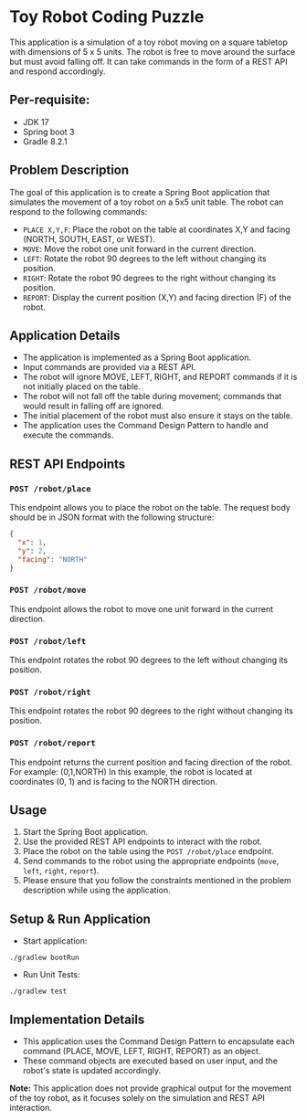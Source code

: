# Toy Robot Coding Puzzle

This application is a simulation of a toy robot moving on a square tabletop with dimensions of 5 x 5 units. The robot is free to move around the surface but must avoid falling off. It can take commands in the form of a REST API and respond accordingly.

## Per-requisite:
* JDK 17
* Spring boot 3
* Gradle 8.2.1

## Problem Description

The goal of this application is to create a Spring Boot application that simulates the movement of a toy robot on a 5x5 unit table. The robot can respond to the following commands:

- `PLACE X,Y,F`: Place the robot on the table at coordinates X,Y and facing (NORTH, SOUTH, EAST, or WEST).
- `MOVE`: Move the robot one unit forward in the current direction.
- `LEFT`: Rotate the robot 90 degrees to the left without changing its position.
- `RIGHT`: Rotate the robot 90 degrees to the right without changing its position.
- `REPORT`: Display the current position (X,Y) and facing direction (F) of the robot.

## Application Details

- The application is implemented as a Spring Boot application.
- Input commands are provided via a REST API.
- The robot will ignore MOVE, LEFT, RIGHT, and REPORT commands if it is not initially placed on the table.
- The robot will not fall off the table during movement; commands that would result in falling off are ignored.
- The initial placement of the robot must also ensure it stays on the table.
- The application uses the Command Design Pattern to handle and execute the commands.

## REST API Endpoints

### `POST /robot/place`

This endpoint allows you to place the robot on the table. The request body should be in JSON format with the following structure:

```json
{
  "x": 1,
  "y": 2,
  "facing": "NORTH"
}
```

### `POST /robot/move`
This endpoint allows the robot to move one unit forward in the current direction.

### `POST /robot/left`
This endpoint rotates the robot 90 degrees to the left without changing its position.

### `POST /robot/right`
This endpoint rotates the robot 90 degrees to the right without changing its position.

### `POST /robot/report`
This endpoint returns the current position and facing direction of the robot. For example: (0,1,NORTH)
In this example, the robot is located at coordinates (0, 1) and is facing to the NORTH direction.

## Usage

1. Start the Spring Boot application.
2. Use the provided REST API endpoints to interact with the robot.
3. Place the robot on the table using the `POST /robot/place` endpoint.
4. Send commands to the robot using the appropriate endpoints (`move`, `left`, `right`, `report`).
5. Please ensure that you follow the constraints mentioned in the problem description while using the application.

## Setup & Run Application
* Start application:
```
./gradlew bootRun
```
* Run Unit Tests:
```
./gradlew test
```

## Implementation Details
- This application uses the Command Design Pattern to encapsulate each command (PLACE, MOVE, LEFT, RIGHT, REPORT) as an object.
- These command objects are executed based on user input, and the robot's state is updated accordingly.

**Note:** This application does not provide graphical output for the movement of the toy robot, as it focuses solely on the simulation and REST API interaction.

